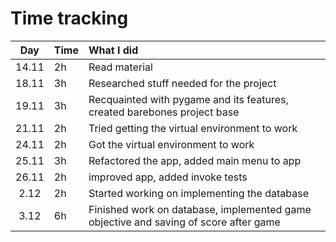 # Time tracking

| Day   | Time | What I did |
| :----:|:-----| :-----|
| 14.11 | 2h   | Read material |
| 18.11 | 3h   | Researched stuff needed for the project |
| 19.11 | 3h   | Recquainted with pygame and its features, created barebones project base |
| 21.11 | 2h   | Tried getting the virtual environment to work |
| 24.11 | 2h   | Got the virtual environment to work |
| 25.11 | 3h   | Refactored the app, added main menu to app |
| 26.11 | 2h   | improved app, added invoke tests |
| 2.12  | 2h   | Started working on implementing the database |
| 3.12  | 6h   | Finished work on database, implemented game objective and saving of score after game |
